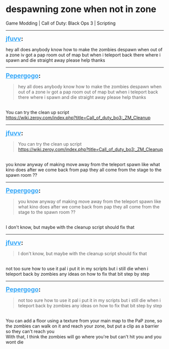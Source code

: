 # despawning zone when not in zone
Game Modding | Call of Duty: Black Ops 3 | Scripting

---
<strong style="font-size: 1.4em;"><span style="text-decoration: underline;text-decoration-color: #34a7f9;"><span style="color:#34a7f9;">jfuvv</span></span>:</strong>

<p>hey all does anybody know how to make the zombies despawn when out of a zone iv got a pap room out of map but when i teleport back there where i spawn and die straight away please help thanks</p>

---
<strong style="font-size: 1.4em;"><span style="text-decoration: underline;text-decoration-color: #34a7f9;"><span style="color:#34a7f9;">Pepergogo</span></span>:</strong>

<p><blockquote>hey all does anybody know how to make the zombies despawn when out of a zone iv got a pap room out of map but when i teleport back there where i spawn and die straight away please help thanks<br /></blockquote><br />You can try the clean up script<br /><a href="https://wiki.zeroy.com/index.php?title=Call_of_duty_bo3:_ZM_Cleanup">https://wiki.zeroy.com/index.php?title=Call_of_duty_bo3:_ZM_Cleanup</a></p>

---
<strong style="font-size: 1.4em;"><span style="text-decoration: underline;text-decoration-color: #34a7f9;"><span style="color:#34a7f9;">jfuvv</span></span>:</strong>

<p><blockquote>You can try the clean up script<br /><a href="https://wiki.zeroy.com/index.php?title=Call_of_duty_bo3:_ZM_Cleanup">https://wiki.zeroy.com/index.php?title=Call_of_duty_bo3:_ZM_Cleanup</a><br /></blockquote><br />you know anyway of making move away from the teleport spawn like what kino does after we come back from pap they all come from the stage to the spawn room ??</p>

---
<strong style="font-size: 1.4em;"><span style="text-decoration: underline;text-decoration-color: #34a7f9;"><span style="color:#34a7f9;">Pepergogo</span></span>:</strong>

<p><blockquote>you know anyway of making move away from the teleport spawn like what kino does after we come back from pap they all come from the stage to the spawn room ??<br /></blockquote><br />I don&#39;t know, but maybe with the cleanup script should fix that</p>

---
<strong style="font-size: 1.4em;"><span style="text-decoration: underline;text-decoration-color: #34a7f9;"><span style="color:#34a7f9;">jfuvv</span></span>:</strong>

<p><blockquote>I don&#39;t know, but maybe with the cleanup script should fix that<br /></blockquote><br />not too sure how to use it pal i put it in my scripts but i still die when i teleport back by zombies any ideas on how to fix that bit step by step</p>

---
<strong style="font-size: 1.4em;"><span style="text-decoration: underline;text-decoration-color: #34a7f9;"><span style="color:#34a7f9;">Pepergogo</span></span>:</strong>

<p><blockquote>not too sure how to use it pal i put it in my scripts but i still die when i teleport back by zombies any ideas on how to fix that bit step by step<br /></blockquote><br />You can add a floor using a texture from your main map to the PaP zone, so the zombies can walk on it and reach your zone, but put a clip as a barrier so they can&#39;t reach you<br />With that, I think the zombies will go where you&#39;re but can&#39;t hit you and you wont die</p>
